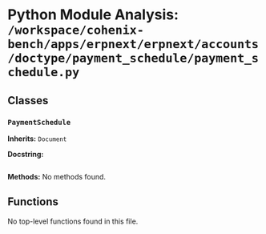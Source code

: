 # Python Module Analysis: `/workspace/cohenix-bench/apps/erpnext/erpnext/accounts/doctype/payment_schedule/payment_schedule.py`

## Classes

### `PaymentSchedule`
**Inherits:** `Document`


**Docstring:**
```

```

**Methods:**
No methods found.




## Functions

No top-level functions found in this file.
